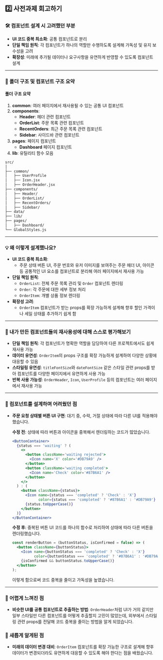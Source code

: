 ## 2️⃣ 사전과제 회고하기

### 🛠 컴포넌트 설계 시 고려했던 부분

- **UI 코드 중복 최소화**: 공통 컴포넌트로 분리
- **단일 책임 원칙**: 각 컴포넌트가 하나의 역할만 수행하도록 설계해 가독성 및 유지 보수성을 고려
- **확장성**: 미래에 추가될 데이터나 요구사항을 유연하게 반영할 수 있도록 컴포넌트 설계

---

### 📂 폴더 구조 및 컴포넌트 구조 요약

#### 폴더 구조 요약

1. **common**: 여러 페이지에서 재사용될 수 있는 공통 UI 컴포넌트
2. **components**: 
    - **Header**: 헤더 관련 컴포넌트
    - **OrderList**: 주문 목록 관련 컴포넌트
    - **RecentOrders**: 최근 주문 목록 관련 컴포넌트
    - **Sidebar**: 사이드바 관련 컴포넌트
3. **pages**: 페이지 컴포넌트
    - **Dashboard** 페이지 컴포넌트
4. **lib**: 유틸리티 함수 모음

```bash
src/
│
├── common/
│   ├── UserProfile
│   ├── Icon.jsx
│   ├── OrderHeader.jsx
├── components/
│   ├── Header/
│   ├── OrderList/
│   ├── RecentOrders/
│   ├── Sidebar/
├── data/
├── lib/
├── pages/
│   ├── Dashboard/
└── GlobalStyles.js
```

---

### 💡 왜 이렇게 설계했나요?

- **UI 코드 중복 최소화**: 
    - 주문 상태 버튼 UI, 주문 번호와 유저 이미지를 보여주는 주문 헤더 UI, 아이콘 등 공통적인 UI 요소를 컴포넌트로 분리해 여러 페이지에서 재사용 가능
- **단일 책임 원칙**: 
    - `OrderList`: 전체 주문 목록 관리 및 `Order` 컴포넌트 렌더링
    - `Order`: 각 주문에 대한 세부 정보 처리
    - `OrderItem`: 개별 상품 정보 렌더링
- **확장성 고려**: 
    - `OrderItem` 컴포넌트가 받는 props를 확장 가능하게 설계해 향후 할인 가격이나 세일 상태를 추가하기 쉽게 함

---

### 🔄 내가 만든 컴포넌트들의 재사용성에 대해 스스로 평가해보기

- **단일 책임 원칙**: 각 컴포넌트가 명확한 역할을 담당하여 다른 프로젝트에서도 쉽게 재사용 가능
- **데이터 유연성**: `OrderItem`의 props 구조를 확장 가능하게 설계하여 다양한 상황에 대응할 수 있음
- **스타일링 유연성**: `titleFontSize`와 `dateFontSize` 같은 스타일 관련 props를 받아 컴포넌트를 다양한 페이지에서 유연하게 사용 가능
- **반복 사용 가능성**: `OrderHeader`, `Icon`, `UserProfile` 등의 컴포넌트는 여러 페이지에서 재사용 가능

---

### 🤔 컴포넌트를 설계하며 어려웠던 점

- **주문 요청 상태별 버튼 UI 구현**: 대기 중, 수락, 거절 상태에 따라 다른 UI를 적용해야 했습니다.
    
    **수정 전**: 상태에 따라 버튼과 아이콘을 중복해서 렌더링하는 코드가 많았습니다.

    ```jsx
    <ButtonContainer>
      {status === 'waiting' ? (
        <>
          <button className='waiting rejected'>
            <Icon name='X' color='#DB79A9' />
          </button>
          <button className='waiting completed'>
            <Icon name='Check' color='#87B6A1' />
          </button>
        </>
      ) : (
        <button className={status}>
          <Icon name={status === 'completed' ? 'Check' : 'X'}
                color={status === 'completed' ? '#87B6A1' : '#DB79A9'} />
          {status.toUpperCase()}
        </button>
      )}
    </ButtonContainer>
    ```

    **수정 후**: 중복된 버튼 UI 코드를 하나의 함수로 처리하여 상태에 따라 다른 버튼을 렌더링했습니다.

    ```jsx
    const renderButton = (buttonStatus, isConfirmed = false) => (
      <button className={buttonStatus}>
        <Icon name={buttonStatus === 'completed' ? 'Check' : 'X'}
              color={buttonStatus === 'completed' ? '#87B6A1' : '#DB79A9'} />
        {isConfirmed && buttonStatus.toUpperCase()}
      </button>
    );
    ```

    이렇게 함으로써 코드 중복을 줄이고 가독성을 높였습니다.

---

### 📌 어렵게 느껴진 점

- **비슷한 UI를 공통 컴포넌트로 추출하는 방법**: `OrderHeader`처럼 UI가 거의 같지만 일부 스타일만 다른 컴포넌트를 어떻게 추출할지 고민이 많았는데, 외부에서 스타일링 관련 props를 전달해 코드 중복을 줄이는 방법을 알게 되었습니다.

### 📌 새롭게 알게된 점

- **미래의 데이터 변경 대비**: `OrderItem` 컴포넌트를 확장 가능한 구조로 설계해 향후 데이터가 변경되더라도 유연하게 대응할 수 있도록 해야 한다는 점을 배웠습니다.
